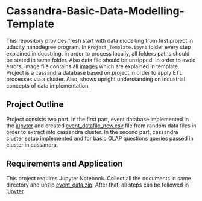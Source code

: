 # Cassandra-Basic-Data-Modelling-Template
This repository provides fresh start with data modelling from first project in udacity nanodegree program. 
In `Project_Template.ipynb` folder every step explained in docstring. In order to process locally, all folders paths should be stated in same folder. 
Also data file should be unzipped. In order to avoid errors, image file contains all [images](https://github.com/mustafathemech/Cassandra-Basic-Data-Modelling-Template-via_udacity-/tree/main/images) which are explained in template.
Project is a cassandra database based on project in order to apply ETL processes via a cluster. 
Also, shows upright understanding on industrial concepts of data implementation.

## Project Outline
Project consists two part. In the first part, event database implemented in the [jupyter](https://github.com/mustafathemech/Cassandra-Basic-Data-Modelling-Template-via_udacity-/blob/main/Project_Template.ipynb) and created [event_datafile_new.csv](https://github.com/mustafathemech/Cassandra-Basic-Data-Modelling-Template-via_udacity-/blob/main/event_datafile_new.csv) file from random data files in order to extract into cassandra cluster. In the second part, cassandra cluster setup implemented and for basic OLAP questions queries passed in cluster in cassandra. 

## Requirements and Application
This project requires Jupyter Notebook. Collect all the documents in same directory and unzip [event_data.zip](https://github.com/mustafathemech/Cassandra-Basic-Data-Modelling-Template-via_udacity-/blob/main/event_data.zip). After that, all steps can be followed in [jupyter](https://github.com/mustafathemech/Cassandra-Basic-Data-Modelling-Template-via_udacity-/blob/main/Project_Template.ipynb).
